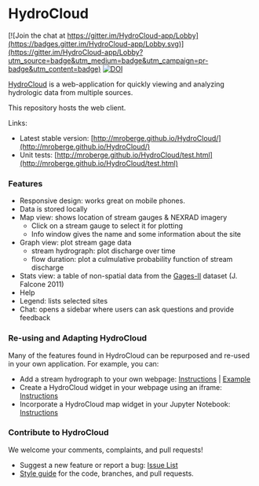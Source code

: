HydroCloud
==========

[![Join the chat at https://gitter.im/HydroCloud-app/Lobby](https://badges.gitter.im/HydroCloud-app/Lobby.svg)](https://gitter.im/HydroCloud-app/Lobby?utm_source=badge&utm_medium=badge&utm_campaign=pr-badge&utm_content=badge) [![DOI](https://zenodo.org/badge/16010929.svg)](https://zenodo.org/badge/latestdoi/16010929)

[HydroCloud](http://hydrocloud.org) is a web-application for quickly viewing and analyzing hydrologic data from multiple sources.

This repository hosts the web client.

Links:
* Latest stable version: [http://mroberge.github.io/HydroCloud/](http://mroberge.github.io/HydroCloud/)
* Unit tests: [http://mroberge.github.io/HydroCloud/test.html](http://mroberge.github.io/HydroCloud/test.html)

### Features
* Responsive design: works great on mobile phones.
* Data is stored locally
* Map view: shows location of stream gauges & NEXRAD imagery
  * Click on a stream gauge to select it for plotting
  * Info window gives the name and some information about the site
* Graph view: plot stream gage data
  * stream hydrograph: plot discharge over time
  * flow duration: plot a culmulative probability function of stream discharge
* Stats view: a table of non-spatial data from the [Gages-II](https://water.usgs.gov/GIS/metadata/usgswrd/XML/gagesII_Sept2011.xml) dataset (J. Falcone 2011)
* Help
* Legend: lists selected sites
* Chat: opens a sidebar where users can ask questions and provide feedback

### Re-using and Adapting HydroCloud
Many of the features found in HydroCloud can be repurposed and re-used in your own application. For example, you can:
* Add a stream hydrograph to your own webpage: [Instructions](https://github.com/mroberge/HydroCloud/wiki/Add-a-hydrograph-to-your-website) | [Example](http://mroberge.github.io/HydroCloud/example.html)
* Create a HydroCloud widget in your webpage using an iframe: [Instructions](https://github.com/mroberge/HydroCloud/wiki)
* Incorporate a HydroCloud map widget in your Jupyter Notebook: [Instructions](https://github.com/mroberge/HydroCloud/wiki)

### Contribute to HydroCloud
We welcome your comments, complaints, and pull requests!
* Suggest a new feature or report a bug: [Issue List](https://github.com/mroberge/HydroCloud/issues)
* [Style guide](https://github.com/mroberge/HydroCloud/wiki/Coding-Style-Conventions) for the code, branches, and pull requests. 
